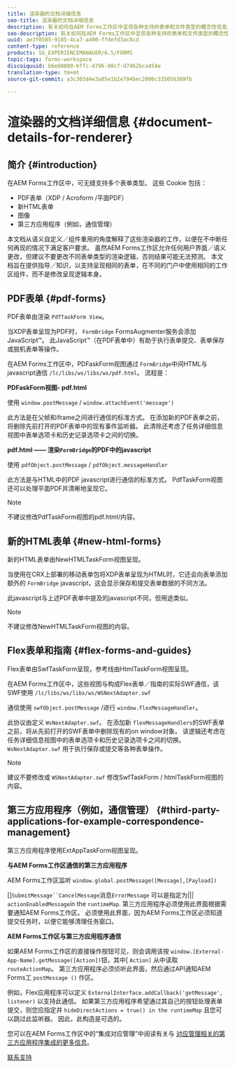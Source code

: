 ```yaml
---
title: 渲染器的文档详细信息
seo-title: 渲染器的文档详细信息
description: 有关如何在AEM Forms工作区中呈现各种支持的表单和文件类型的概念性信息。
seo-description: 有关如何在AEM Forms工作区中呈现各种支持的表单和文件类型的概念性信息。
uuid: ae3f0585-9105-4ca7-a490-ffdefd3ac8cd
content-type: reference
products: SG_EXPERIENCEMANAGER/6.5/FORMS
topic-tags: forms-workspace
discoiquuid: b6e88080-6ffc-4796-98c7-d7462bca454e
translation-type: tm+mt
source-git-commit: a3c303d4e3a85e1b2e794bec2006c335056309fb

---
```



# 渲染器的文档详细信息 {#document-details-for-renderer}

## 简介 {#introduction}

在AEM Forms工作区中，可无缝支持多个表单类型。 这些 Cookie 包括：

* PDF表单（XDP / Acroform /平面PDF）
* 新HTML表单
* 图像
* 第三方应用程序（例如，通信管理）

本文档从语义自定义／组件重用的角度解释了这些渲染器的工作，以便在不中断任何再现的情况下满足客户要求。 虽然AEM Forms工作区允许任何用户界面／语义更改，但建议不要更改不同表单类型的渲染逻辑，否则结果可能无法预测。 本文档旨在提供指导／知识，以支持呈现相同的表单，在不同的门户中使用相同的工作区组件，而不是修改呈现逻辑本身。

## PDF表单 {#pdf-forms}

PDF表单由渲染 `PdfTaskForm View`。

当XDP表单呈现为PDF时， `FormBridge` FormsAugmenter服务会添加JavaScript™。 此JavaScript™（在PDF表单中）有助于执行表单提交、表单保存或脱机表单等操作。

在AEM Forms工作区中，PDFaskForm视图通过 `FormBridge`中间HTML与javascript通信 `/lc/libs/ws/libs/ws/pdf.html`。 流程是：

**PDFaskForm视图- pdf.html**

使用 `window.postMessage` / `window.attachEvent('message')`

此方法是在父帧和iframe之间进行通信的标准方式。 在添加新的PDF表单之前，将删除先前打开的PDF表单中的现有事件监听器。 此清除还考虑了任务详细信息视图中表单选项卡和历史记录选项卡之间的切换。

**pdf.html —— 渲染`FormBridge`的PDF中的javascript**

使用 `pdfObject.postMessage` / `pdfObject.messageHandler`

此方法是与HTML中的PDF javascript进行通信的标准方式。 PdfTaskForm视图还可以处理平面PDF并清晰地呈现它。

>[!NOTE]
>
>不建议修改PdfTaskForm视图的pdf.html/内容。

## 新的HTML表单 {#new-html-forms}

新的HTML表单由NewHTMLTaskForm视图呈现。

当使用在CRX上部署的移动表单包将XDP表单呈现为HTML时，它还会向表单添加额外的 `FormBridge` javascript，这会显示保存和提交表单数据的不同方法。

此javascript与上述PDF表单中提及的javascript不同，但用途类似。

>[!NOTE]
>
>不建议修改NewHTMLTaskForm视图的内容。

## Flex表单和指南 {#flex-forms-and-guides}

Flex表单由SwfTaskForm呈现，参考线由HtmlTaskForm视图呈现。

在AEM Forms工作区中，这些视图与构成Flex表单／指南的实际SWF通信，该SWF使用 `/lc/libs/ws/libs/ws/WSNextAdapter.swf`

通信使用 `swfObject.postMessage` /进行 `window.flexMessageHandler`。

此协议由定义 `WsNextAdapter.swf`。 在添加新 `flexMessageHandlers`的SWF表单之前，将从先前打开的SWF表单中删除现有的on window对象。 该逻辑还考虑在任务详细信息视图中的表单选项卡和历史记录选项卡之间的切换。 `WsNextAdapter.swf` 用于执行保存或提交等各种表单操作。

>[!NOTE]
>
>建议不要修改或 `WSNextAdapter.swf` 修改SwfTaskForm / htmlTaskForm视图的内容。

## 第三方应用程序（例如，通信管理） {#third-party-applications-for-example-correspondence-management}

第三方应用程序使用ExtAppTaskForm视图呈现。

**与AEM Forms工作区通信的第三方应用程序**

AEM Forms工作区监听 `window.global.postMessage([Message],[Payload])`

[]`SubmitMessage``CancelMessage`消息`ErrorMessage` 可以是指定为||| `actionEnabledMessage`in the `runtimeMap`. 第三方应用程序必须使用此界面根据需要通知AEM Forms工作区。 必须使用此界面，因为AEM Forms工作区必须知道提交任务时，以便它能够清理任务窗口。

**AEM Forms工作区与第三方应用程序通信**

如果AEM Forms工作区的直接操作按钮可见，则会调用该按 `window.[External-App-Name].getMessage([Action])`钮，其中[ `Action]` 从中读取 `routeActionMap`。 第三方应用程序必须侦听此界面，然后通过API通知AEM Forms工 `postMessage ()` 作区。

例如，Flex应用程序可以定义 `ExternalInterface.addCallback('getMessage', listener)` 以支持此通信。 如果第三方应用程序希望通过其自己的按钮处理表单提交，则您应指定并 `hideDirectActions = true() in the runtimeMap` 且您可以跳过此监听器。 因此，此构造是可选的。

您可以在AEM Forms工作区中的“集成对应管理”中阅读有关与 [对应管理相关的第三方应用程序集成的更多信息](/help/forms/using/integrating-correspondence-management-html-workspace.md)。


[联系支持](https://www.adobe.com/account/sign-in.supportportal.html)
